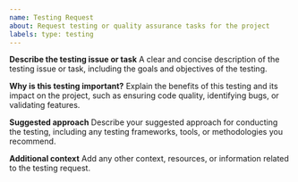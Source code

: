 ```yaml
---
name: Testing Request
about: Request testing or quality assurance tasks for the project
labels: type: testing
---
```


**Describe the testing issue or task**
A clear and concise description of the testing issue or task, including the goals and objectives of the testing.

**Why is this testing important?**
Explain the benefits of this testing and its impact on the project, such as ensuring code quality, identifying bugs, or validating features.

**Suggested approach**
Describe your suggested approach for conducting the testing, including any testing frameworks, tools, or methodologies you recommend.

**Additional context**
Add any other context, resources, or information related to the testing request.
